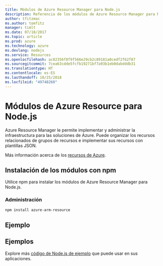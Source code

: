 ```yaml
---
title: Módulos de Azure Resource Manager para Node.js
description: Referencia de los módulos de Azure Resource Manager para Node.js
author: tfitzmac
ms.author: tomfitz
manager: timlt
ms.date: 07/18/2017
ms.topic: article
ms.prod: azure
ms.technology: azure
ms.devlang: nodejs
ms.service: Resources
ms.openlocfilehash: ac82356f0f9f566e29cb2c89181a0cedf2f62f87
ms.sourcegitcommit: 7cea63cdde5fcfb19271bf7a93b1eb0dabdddb31
ms.translationtype: HT
ms.contentlocale: es-ES
ms.lasthandoff: 10/25/2018
ms.locfileid: "49748260"
---
```

# <a name="azure-resource-modules-for-nodejs"></a>Módulos de Azure Resource para Node.js

Azure Resource Manager le permite implementar y administrar la infraestructura para las soluciones de Azure. Puede organizar los recursos relacionados de grupos de recursos e implementar sus recursos con plantillas JSON.

Más información acerca de los [recursos de Azure](https://docs.microsoft.com/azure/azure-resource-manager/).

## <a name="install-the-modules-with-npm"></a>Instalación de los módulos con npm

Utilice npm para instalar los módulos de Azure Resource Manager para Node.js.

### <a name="management"></a>Administración

```bash
npm install azure-arm-resource
```

## <a name="example"></a>Ejemplo

## <a name="samples"></a>Ejemplos

Explore más [código de Node.js de ejemplo](https://azure.microsoft.com/resources/samples/?platform=nodejs) que puede usar en sus aplicaciones.